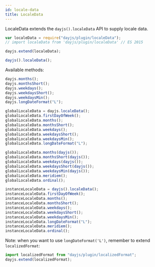 ```yaml
---
id: locale-data
title: LocaleData
---
```


LocaleData extends the `dayjs().localeData` API to supply locale data.

```javascript
var localeData = require("dayjs/plugin/localeData");
// import localeData from 'dayjs/plugin/localeData' // ES 2015

dayjs.extend(localeData);

dayjs().localeData();
```

Available methods:

```js
dayjs.months();
dayjs.monthsShort();
dayjs.weekdays();
dayjs.weekdaysShort();
dayjs.weekdaysMin();
dayjs.longDateFormat("L");

globalLocaleData = dayjs.localeData();
globalLocaleData.firstDayOfWeek();
globalLocaleData.months();
globalLocaleData.monthsShort();
globalLocaleData.weekdays();
globalLocaleData.weekdaysShort();
globalLocaleData.weekdaysMin();
globalLocaleData.longDateFormat("L");

globalLocaleData.months(dayjs());
globalLocaleData.monthsShort(dayjs());
globalLocaleData.weekdays(dayjs());
globalLocaleData.weekdaysShort(dayjs());
globalLocaleData.weekdaysMin(dayjs());
globalLocaleData.meridiem();
globalLocaleData.ordinal();

instanceLocaleData = dayjs().localeData();
instanceLocaleData.firstDayOfWeek();
instanceLocaleData.months();
instanceLocaleData.monthsShort();
instanceLocaleData.weekdays();
instanceLocaleData.weekdaysShort();
instanceLocaleData.weekdaysMin();
instanceLocaleData.longDateFormat("L");
instanceLocaleData.meridiem();
instanceLocaleData.ordinal();
```

Note: when you want to use `longDateFormat('L')`, remember to extend `localizedFormat`:

```js
import localizedFormat from "dayjs/plugin/localizedFormat";
dayjs.extend(localizedFormat);
```
